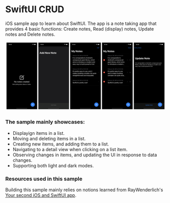 # SwiftUI CRUD

iOS sample app to learn about SwiftUI. The app is a note taking app that provides 4 basic functions: Create notes, Read (display) notes, Update notes and Delete notes.

![swiftui-crud-sample](https://github.com/husaynhakeem/ios-playground/blob/main/CRUDSample/crud-sample.png)

### The sample mainly showcases:
- Displayign items in a list.
- Moving and deleting items in a list.
- Creating new items, and adding them to a list.
- Navigating to a detail view when clicking on a list item.
- Observing changes in items, and updating the UI in response to data changes.
- Supporting both light and dark modes.

### Resources used in this sample

Building this sample mainly relies on notions learned from RayWenderlich's [Your second iOS and SwiftUI app](https://www.raywenderlich.com/15234721-your-second-ios-and-swiftui-app).
